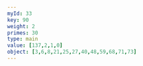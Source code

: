 ```yaml
---
myId: 33
key: 90
weight: 2
primes: 30
type: main
value: [137,2,1,0]
object: [3,6,8,21,25,27,40,48,59,68,71,73]
---
```

